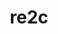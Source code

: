 ---
title: "re2c"
layout: cache
categories: [package, v0.21.0]
meta: {"versions": ["2.2"], "compilers": ["apple-clang@=15.0.0", "cce@=15.0.1", "gcc@=11.1.0", "gcc@=11.3.0", "gcc@=11.4.0", "gcc@=12.3.0", "gcc@=7.3.1", "gcc@=7.5.0", "gcc@=9.4.0", "oneapi@=2023.2.0"], "oss": ["amzn2", "rhel8", "ubuntu18.04", "ubuntu20.04", "ubuntu22.04", "ventura"], "platforms": ["darwin", "linux"], "targets": ["aarch64", "neoverse_n1", "neoverse_v1", "ppc64le", "x86_64_v3", "zen4"], "stacks": ["aws-isc", "aws-isc-aarch64", "data-vis-sdk", "e4s", "e4s-cray-rhel", "e4s-neoverse_v1", "e4s-oneapi", "e4s-power", "e4s-rocm-external", "gpu-tests", "ml-darwin-aarch64-mps", "ml-linux-x86_64-cpu", "ml-linux-x86_64-cuda", "ml-linux-x86_64-rocm", "radiuss", "root", "tutorial"], "num_specs": 14, "num_specs_by_stack": {"ml-darwin-aarch64-mps": 1, "root": 14, "aws-isc-aarch64": 2, "aws-isc": 1, "e4s-cray-rhel": 1, "e4s-power": 1, "radiuss": 1, "e4s-neoverse_v1": 1, "gpu-tests": 1, "data-vis-sdk": 1, "e4s": 1, "e4s-rocm-external": 1, "e4s-oneapi": 1, "ml-linux-x86_64-cuda": 1, "ml-linux-x86_64-cpu": 1, "ml-linux-x86_64-rocm": 1, "tutorial": 2}}
spec_details: [{"hash": "5momdcyf57krpznthxpi4idb2vholkwy", "compiler": "apple-clang@=15.0.0", "versions": ["2.2"], "os": "ventura", "platform": "darwin", "target": "aarch64", "variants": ["build_system=generic"], "stacks": ["ml-darwin-aarch64-mps", "root"], "size": "-", "tarball": "https://binaries.spack.io/v0.21.0/build_cache/darwin-ventura-aarch64/apple-clang-15.0.0/re2c-2.2/darwin-ventura-aarch64-apple-clang-15.0.0-re2c-2.2-5momdcyf57krpznthxpi4idb2vholkwy.spack"}, {"hash": "ww64phm7z5og3jyinowjzngdqplqxtbs", "compiler": "gcc@=7.3.1", "versions": ["2.2"], "os": "amzn2", "platform": "linux", "target": "aarch64", "variants": ["build_system=generic"], "stacks": ["aws-isc-aarch64", "root"], "size": "-", "tarball": "https://binaries.spack.io/v0.21.0/build_cache/linux-amzn2-aarch64/gcc-7.3.1/re2c-2.2/linux-amzn2-aarch64-gcc-7.3.1-re2c-2.2-ww64phm7z5og3jyinowjzngdqplqxtbs.spack"}, {"hash": "pugmicrcwoiypok5j75pmfly2cpzqrji", "compiler": "gcc@=7.3.1", "versions": ["2.2"], "os": "amzn2", "platform": "linux", "target": "neoverse_n1", "variants": ["build_system=generic"], "stacks": ["aws-isc-aarch64", "root"], "size": "-", "tarball": "https://binaries.spack.io/v0.21.0/build_cache/linux-amzn2-neoverse_n1/gcc-7.3.1/re2c-2.2/linux-amzn2-neoverse_n1-gcc-7.3.1-re2c-2.2-pugmicrcwoiypok5j75pmfly2cpzqrji.spack"}, {"hash": "a5oe3ut77fxzokonzn436kars5g73mbu", "compiler": "gcc@=7.3.1", "versions": ["2.2"], "os": "amzn2", "platform": "linux", "target": "x86_64_v3", "variants": ["build_system=generic"], "stacks": ["aws-isc", "root"], "size": "-", "tarball": "https://binaries.spack.io/v0.21.0/build_cache/linux-amzn2-x86_64_v3/gcc-7.3.1/re2c-2.2/linux-amzn2-x86_64_v3-gcc-7.3.1-re2c-2.2-a5oe3ut77fxzokonzn436kars5g73mbu.spack"}, {"hash": "5ic3qsubb43qi3pmszzo7xtyitfafzji", "compiler": "cce@=15.0.1", "versions": ["2.2"], "os": "rhel8", "platform": "linux", "target": "zen4", "variants": ["build_system=generic"], "stacks": ["e4s-cray-rhel", "root"], "size": "-", "tarball": "https://binaries.spack.io/v0.21.0/build_cache/linux-rhel8-zen4/cce-15.0.1/re2c-2.2/linux-rhel8-zen4-cce-15.0.1-re2c-2.2-5ic3qsubb43qi3pmszzo7xtyitfafzji.spack"}, {"hash": "5ljrzn6ryhyju5bgyufjsqlbkjxoc35a", "compiler": "gcc@=9.4.0", "versions": ["2.2"], "os": "ubuntu20.04", "platform": "linux", "target": "ppc64le", "variants": ["build_system=generic"], "stacks": ["e4s-power", "root"], "size": "-", "tarball": "https://binaries.spack.io/v0.21.0/build_cache/linux-ubuntu20.04-ppc64le/gcc-9.4.0/re2c-2.2/linux-ubuntu20.04-ppc64le-gcc-9.4.0-re2c-2.2-5ljrzn6ryhyju5bgyufjsqlbkjxoc35a.spack"}, {"hash": "nyktmh5h6vxqh2r6yt7siuj4zmqctzth", "compiler": "gcc@=7.5.0", "versions": ["2.2"], "os": "ubuntu18.04", "platform": "linux", "target": "x86_64_v3", "variants": ["build_system=generic"], "stacks": ["root", "radiuss"], "size": "-", "tarball": "https://binaries.spack.io/v0.21.0/build_cache/linux-ubuntu18.04-x86_64_v3/gcc-7.5.0/re2c-2.2/linux-ubuntu18.04-x86_64_v3-gcc-7.5.0-re2c-2.2-nyktmh5h6vxqh2r6yt7siuj4zmqctzth.spack"}, {"hash": "ghdepmuokthq4w75u4dhcbmmnegm6jeg", "compiler": "gcc@=11.4.0", "versions": ["2.2"], "os": "ubuntu20.04", "platform": "linux", "target": "neoverse_v1", "variants": ["build_system=generic"], "stacks": ["e4s-neoverse_v1", "root"], "size": "-", "tarball": "https://binaries.spack.io/v0.21.0/build_cache/linux-ubuntu20.04-neoverse_v1/gcc-11.4.0/re2c-2.2/linux-ubuntu20.04-neoverse_v1-gcc-11.4.0-re2c-2.2-ghdepmuokthq4w75u4dhcbmmnegm6jeg.spack"}, {"hash": "cbrjzqu5fqv764pfm2soowzywk4hlrc3", "compiler": "gcc@=11.1.0", "versions": ["2.2"], "os": "ubuntu20.04", "platform": "linux", "target": "x86_64_v3", "variants": ["build_system=generic"], "stacks": ["gpu-tests", "root", "data-vis-sdk"], "size": "-", "tarball": "https://binaries.spack.io/v0.21.0/build_cache/linux-ubuntu20.04-x86_64_v3/gcc-11.1.0/re2c-2.2/linux-ubuntu20.04-x86_64_v3-gcc-11.1.0-re2c-2.2-cbrjzqu5fqv764pfm2soowzywk4hlrc3.spack"}, {"hash": "wamripkz6xmj6twgllbwl52n4d7wzru3", "compiler": "gcc@=11.4.0", "versions": ["2.2"], "os": "ubuntu20.04", "platform": "linux", "target": "x86_64_v3", "variants": ["build_system=generic"], "stacks": ["root", "e4s", "e4s-rocm-external"], "size": "-", "tarball": "https://binaries.spack.io/v0.21.0/build_cache/linux-ubuntu20.04-x86_64_v3/gcc-11.4.0/re2c-2.2/linux-ubuntu20.04-x86_64_v3-gcc-11.4.0-re2c-2.2-wamripkz6xmj6twgllbwl52n4d7wzru3.spack"}, {"hash": "lyt27ml6ltgpdahg2h4aenbwgkoyr2k6", "compiler": "oneapi@=2023.2.0", "versions": ["2.2"], "os": "ubuntu20.04", "platform": "linux", "target": "x86_64_v3", "variants": ["build_system=generic"], "stacks": ["root", "e4s-oneapi"], "size": "-", "tarball": "https://binaries.spack.io/v0.21.0/build_cache/linux-ubuntu20.04-x86_64_v3/oneapi-2023.2.0/re2c-2.2/linux-ubuntu20.04-x86_64_v3-oneapi-2023.2.0-re2c-2.2-lyt27ml6ltgpdahg2h4aenbwgkoyr2k6.spack"}, {"hash": "2nf2vanhuaov7xl7snzsrhw57bfyqbpm", "compiler": "gcc@=11.3.0", "versions": ["2.2"], "os": "ubuntu22.04", "platform": "linux", "target": "x86_64_v3", "variants": ["build_system=generic"], "stacks": ["ml-linux-x86_64-cuda", "root", "ml-linux-x86_64-cpu", "ml-linux-x86_64-rocm"], "size": "-", "tarball": "https://binaries.spack.io/v0.21.0/build_cache/linux-ubuntu22.04-x86_64_v3/gcc-11.3.0/re2c-2.2/linux-ubuntu22.04-x86_64_v3-gcc-11.3.0-re2c-2.2-2nf2vanhuaov7xl7snzsrhw57bfyqbpm.spack"}, {"hash": "cw5qvcn7yjm3nbtwlqzvex7zn6ndjkgt", "compiler": "gcc@=12.3.0", "versions": ["2.2"], "os": "ubuntu22.04", "platform": "linux", "target": "x86_64_v3", "variants": ["build_system=generic"], "stacks": ["tutorial", "root"], "size": "-", "tarball": "https://binaries.spack.io/v0.21.0/build_cache/linux-ubuntu22.04-x86_64_v3/gcc-12.3.0/re2c-2.2/linux-ubuntu22.04-x86_64_v3-gcc-12.3.0-re2c-2.2-cw5qvcn7yjm3nbtwlqzvex7zn6ndjkgt.spack"}, {"hash": "cxbojc654subbjuafzr5hpmcywcnasqp", "compiler": "gcc@=11.4.0", "versions": ["2.2"], "os": "ubuntu22.04", "platform": "linux", "target": "x86_64_v3", "variants": ["build_system=generic"], "stacks": ["tutorial", "root"], "size": "-", "tarball": "https://binaries.spack.io/v0.21.0/build_cache/linux-ubuntu22.04-x86_64_v3/gcc-11.4.0/re2c-2.2/linux-ubuntu22.04-x86_64_v3-gcc-11.4.0-re2c-2.2-cxbojc654subbjuafzr5hpmcywcnasqp.spack"}]
---